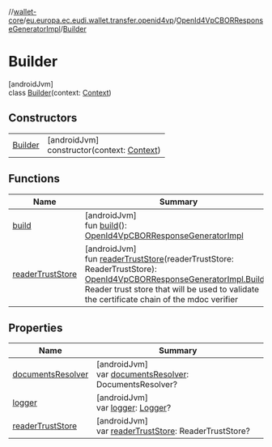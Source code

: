 //[wallet-core](../../../../index.md)/[eu.europa.ec.eudi.wallet.transfer.openid4vp](../../index.md)/[OpenId4VpCBORResponseGeneratorImpl](../index.md)/[Builder](index.md)

# Builder

[androidJvm]\
class [Builder](index.md)(context: [Context](https://developer.android.com/reference/kotlin/android/content/Context.html))

## Constructors

| | |
|---|---|
| [Builder](-builder.md) | [androidJvm]<br>constructor(context: [Context](https://developer.android.com/reference/kotlin/android/content/Context.html)) |

## Functions

| Name | Summary |
|---|---|
| [build](build.md) | [androidJvm]<br>fun [build](build.md)(): [OpenId4VpCBORResponseGeneratorImpl](../index.md) |
| [readerTrustStore](reader-trust-store.md) | [androidJvm]<br>fun [readerTrustStore](reader-trust-store.md)(readerTrustStore: ReaderTrustStore): [OpenId4VpCBORResponseGeneratorImpl.Builder](index.md)<br>Reader trust store that will be used to validate the certificate chain of the mdoc verifier |

## Properties

| Name                                       | Summary                                                                                                        |
|--------------------------------------------|----------------------------------------------------------------------------------------------------------------|
| [documentsResolver](documents-resolver.md) | [androidJvm]<br>var [documentsResolver](documents-resolver.md): DocumentsResolver?                             |
| [logger](logger.md)                        | [androidJvm]<br>var [logger](logger.md): [Logger](../../../eu.europa.ec.eudi.wallet.logging/-logger/index.md)? |
| [readerTrustStore](reader-trust-store.md)  | [androidJvm]<br>var [readerTrustStore](reader-trust-store.md): ReaderTrustStore?                               |
